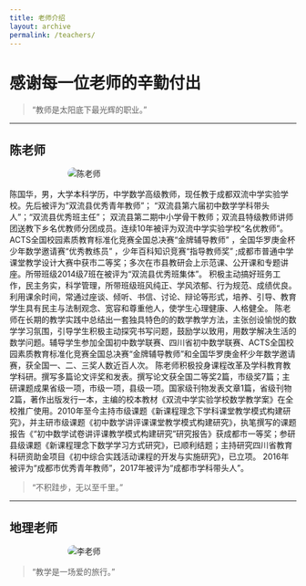 ```yaml
---
title: 老师介绍
layout: archive
permalink: /teachers/
---
```


# 感谢每一位老师的辛勤付出

> “教师是太阳底下最光辉的职业。”

---

<div class="teacher-card">

## 陈老师

<img src="https://ibb.co/Mx9xyrCY" alt="陈老师" style="display:block; margin: 1rem auto; max-width: 300px; border-radius: 12px;">

陈国华，男，大学本科学历，中学数学高级教师，现任教于成都双流中学实验学校。先后被评为“双流县优秀青年教师”； “双流县第六届初中数学学科带头人”；“双流县优秀班主任”； 双流县第二期中小学骨干教师；双流县特级教师讲师团送教下乡名优教师分团成员。连续10年被评为双流中学实验学校“名优教师”。 ACTS全国校园素质教育标准化竞赛全国总决赛“金牌辅导教师” ，全国华罗庚金杯少年数学邀请赛“优秀教练员” ，少年百科知识竞赛“指导教师奖” ;成都市普通中学课堂教学设计大赛中获市二等奖；多次在市县教研会上示范课、公开课和专题讲座。所带班级2014级7班在被评为“双流县优秀班集体”。 积极主动搞好班务工作，民主务实，科学管理，所带班级班风纯正、学风浓郁、行为规范、成绩优良。利用课余时间，常通过座谈、倾听、书信、讨论、辩论等形式，培养、引导、教育学生具有民主与法制观念、宽容和尊重他人，使学生心理健康、人格健全。
    陈老师在长期的教学实践中总结出一套独具特色的的数学教学方法，主张创设愉悦的数学学习氛围，引导学生积极主动探究书写问题，鼓励学以致用，用数学解决生活的数学问题。辅导学生参加全国初中数学联赛、四川省初中数学联赛、ACTS全国校园素质教育标准化竞赛全国总决赛“金牌辅导教师”和全国华罗庚金杯少年数学邀请赛，获全国一、二、三奖人数近百人次。
陈老师积极投身课程改革及学科教育教学科研。撰写多篇论文评奖和发表。撰写论文获全国二等奖2篇，市级奖7篇；主研课题成果省级一项，市级一项，县级一项。国家级刊物发表文章1篇，省级刊物2篇，著作出版发行一本，主编的校本教材《双流中学实验学校数学教学案》在全校推广使用。2010年至今主持市级课题《新课程理念下学科课堂教学模式构建研究》，并主研市级课题《初中数学讲评课课堂教学模式构建研究》，执笔撰写的课题报告《“初中数学试卷讲评课教学模式构建研究”研究报告》获成都市一等奖；参研县级课题《新课程理念下数学学习方式研究》，已顺利结题；主持研究四川省教育科研资助金项目《初中综合实践活动课程的开发与实施研究》，已立项。
2016年被评为“成都市优秀青年教师”，2017年被评为“成都市学科带头人”。

> “不积跬步，无以至千里。”

</div>

---

<div class="teacher-card">

## 地理老师

<img src="https://example.com/images/teacher-li.jpg" alt="李老师" style="display:block; margin: 1rem auto; max-width: 300px; border-radius: 12px;">



> “教学是一场爱的旅行。”

</div>
